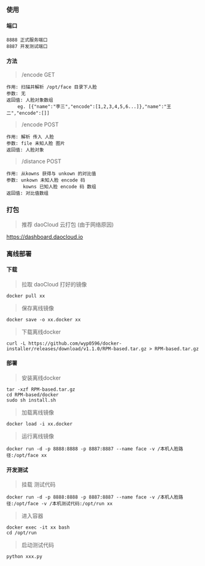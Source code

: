 ### 使用
#### 端口
~~~
8888 正式服务端口
8887 开发测试端口
~~~

#### 方法
> /encode GET
~~~
作用: 扫描并解析 /opt/face 目录下人脸
参数: 无
返回值: 人脸对象数组 
    eg. [{"name":"李三","encode":[1,2,3,4,5,6...]},"name":"王二","encode":[]]
~~~
> /encode POST
~~~
作用: 解析 传入 人脸
参数: file 未知人脸 图片
返回值: 人脸对象 
~~~

> /distance POST
~~~
作用: 从kowns 获得与 unkown 的对比值
参数: unkown 未知人脸 encode 码
      kowns 已知人脸 encode 码 数组
返回值: 对比值数组
~~~

### 打包
> 推荐 daoCloud 云打包 (由于网络原因)

https://dashboard.daocloud.io

### 离线部署
#### 下载
> 拉取 daoCloud 打好的镜像
~~~
docker pull xx
~~~
> 保存离线镜像
~~~
docker save -o xx.docker xx
~~~
> 下载离线docker

~~~
curl -L https://github.com/wyp0596/docker-installer/releases/download/v1.1.0/RPM-based.tar.gz > RPM-based.tar.gz
~~~
#### 部署
> 安装离线docker
~~~
tar -xzf RPM-based.tar.gz 
cd RPM-based/docker
sudo sh install.sh
~~~
> 加载离线镜像
~~~
docker load -i xx.docker
~~~
> 运行离线镜像
~~~
docker run -d -p 8888:8888 -p 8887:8887 --name face -v /本机人脸路径:/opt/face xx
~~~

#### 开发测试
> 挂载 测试代码
~~~
docker run -d -p 8888:8888 -p 8887:8887 --name face -v /本机人脸路径:/opt/face -v /本机测试代码:/opt/run xx
~~~
> 进入容器
~~~
docker exec -it xx bash
cd /opt/run
~~~
> 启动测试代码
~~~
python xxx.py
~~~